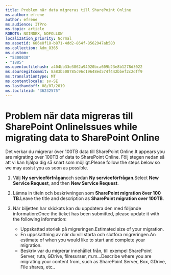 ```yaml
---
title: Problem när data migreras till SharePoint Online
ms.author: efrene
author: efrene
ms.audience: ITPro
ms.topic: article
ROBOTS: NOINDEX, NOFOLLOW
localization_priority: Normal
ms.assetid: 686e8f18-b871-4dd2-864f-8562947ab583
ms.collection: Adm_O365
ms.custom:
- "5300030"
- "1885"
ms.openlocfilehash: a404bb33e3862a94920bca609b23e8b1278d3022
ms.sourcegitcommit: 8a83b508785c96c19648ed574f442bbef2c2dff9
ms.translationtype: MT
ms.contentlocale: sv-SE
ms.lasthandoff: 08/07/2019
ms.locfileid: "36232575"
---
```

# <a name="issues-while-migrating-data-to-sharepoint-online"></a><span data-ttu-id="f3cf2-102">Problem när data migreras till SharePoint Online</span><span class="sxs-lookup"><span data-stu-id="f3cf2-102">Issues while migrating data to SharePoint Online</span></span>

<span data-ttu-id="f3cf2-103">Det verkar du migrerar över 100TB data till SharePoint Online.</span><span class="sxs-lookup"><span data-stu-id="f3cf2-103">It appears you are migrating over 100TB of data to SharePoint Online.</span></span> <span data-ttu-id="f3cf2-104">Följ stegen nedan så att vi kan hjälpa dig så snart som möjligt.</span><span class="sxs-lookup"><span data-stu-id="f3cf2-104">Please follow the steps below so we may assist you as soon as possible.</span></span> 

1. <span data-ttu-id="f3cf2-105">Välj **Ny serviceförfrågan**och sedan **Ny serviceförfrågan**.</span><span class="sxs-lookup"><span data-stu-id="f3cf2-105">Select **New Service Request**, and then **New Service Request**.</span></span> 
2. <span data-ttu-id="f3cf2-106">Lämna in titeln och beskrivningen som **SharePoint migration över 100 TB**.</span><span class="sxs-lookup"><span data-stu-id="f3cf2-106">Leave the title and description as **SharePoint migration over 100TB**.</span></span>
3. <span data-ttu-id="f3cf2-107">När biljetten har skickats kan du uppdatera den med följande information:</span><span class="sxs-lookup"><span data-stu-id="f3cf2-107">Once the ticket has been submitted, please update it with the following information:</span></span> 

    - <span data-ttu-id="f3cf2-108">Uppskattad storlek på migreringen.</span><span class="sxs-lookup"><span data-stu-id="f3cf2-108">Estimated size of your migration.</span></span>
    - <span data-ttu-id="f3cf2-109">En uppskattning av när du vill starta och slutföra migreringen.</span><span class="sxs-lookup"><span data-stu-id="f3cf2-109">An estimate of when you would like to start and complete your migration.</span></span>
    - <span data-ttu-id="f3cf2-110">Beskriv var du migrerar innehållet från, till exempel SharePoint Server, ruta, GDrive, filresurser, m.m...</span><span class="sxs-lookup"><span data-stu-id="f3cf2-110">Describe where you are migrating your content from, such as SharePoint Server, Box, GDrive, File shares, etc..</span></span>


  

